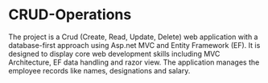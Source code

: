 # CRUD-Operations
The project is a Crud (Create, Read, Update, Delete) web application with a database-first approach using Asp.net MVC and Entity Framework (EF). It is designed to display core web development skills including MVC Architecture, EF data handling and razor view. The application manages the employee records like names, designations and salary.
